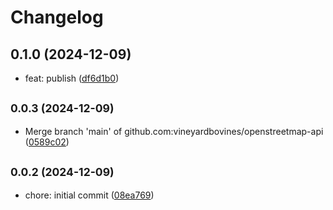 # Changelog

## 0.1.0 (2024-12-09)

* feat: publish ([df6d1b0](https://github.com/vineyardbovines/openstreetmap-api/commit/df6d1b0))

## <small>0.0.3 (2024-12-09)</small>

* Merge branch 'main' of github.com:vineyardbovines/openstreetmap-api ([0589c02](https://github.com/vineyardbovines/openstreetmap-api/commit/0589c02))

## <small>0.0.2 (2024-12-09)</small>

* chore: initial commit ([08ea769](https://github.com/vineyardbovines/openstreetmap-api/commit/08ea769))
